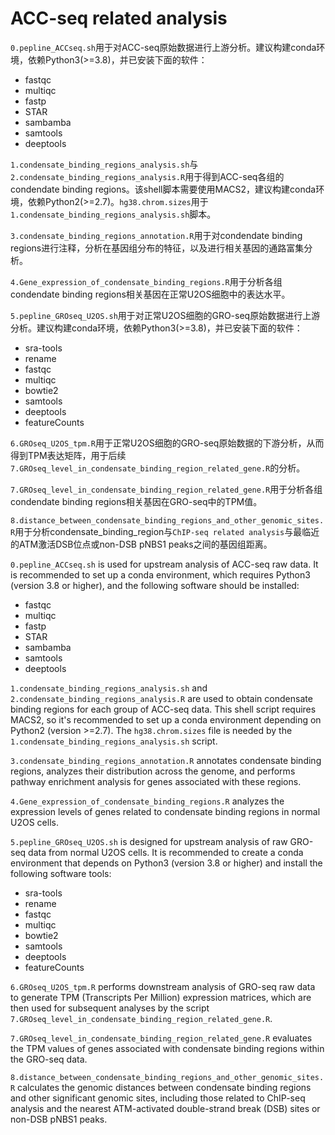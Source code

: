 # ACC-seq related analysis

`0.pepline_ACCseq.sh`用于对ACC-seq原始数据进行上游分析。建议构建conda环境，依赖Python3(>=3.8)，并已安装下面的软件：
* fastqc
* multiqc
* fastp
* STAR
* sambamba
* samtools
* deeptools

`1.condensate_binding_regions_analysis.sh`与 `2.condensate_binding_regions_analysis.R`用于得到ACC-seq各组的condendate binding regions。该shell脚本需要使用MACS2，建议构建conda环境，依赖Python2(>=2.7)。`hg38.chrom.sizes`用于`1.condensate_binding_regions_analysis.sh`脚本。

`3.condensate_binding_regions_annotation.R`用于对condendate binding regions进行注释，分析在基因组分布的特征，以及进行相关基因的通路富集分析。

`4.Gene_expression_of_condensate_binding_regions.R`用于分析各组condendate binding regions相关基因在正常U2OS细胞中的表达水平。

`5.pepline_GROseq_U2OS.sh`用于对正常U2OS细胞的GRO-seq原始数据进行上游分析。建议构建conda环境，依赖Python3(>=3.8)，并已安装下面的软件：
* sra-tools
* rename
* fastqc
* multiqc
* bowtie2
* samtools
* deeptools
* featureCounts

`6.GROseq_U2OS_tpm.R`用于正常U2OS细胞的GRO-seq原始数据的下游分析，从而得到TPM表达矩阵，用于后续`7.GROseq_level_in_condensate_binding_region_related_gene.R`的分析。

`7.GROseq_level_in_condensate_binding_region_related_gene.R`用于分析各组condendate binding regions相关基因在GRO-seq中的TPM值。

`8.distance_between_condensate_binding_regions_and_other_genomic_sites.R`用于分析condensate_binding_region与`ChIP-seq related analysis`与最临近的ATM激活DSB位点或non-DSB pNBS1 peaks之间的基因组距离。


`0.pepline_ACCseq.sh` is used for upstream analysis of ACC-seq raw data. It is recommended to set up a conda environment, which requires Python3 (version 3.8 or higher), and the following software should be installed:
* fastqc
* multiqc
* fastp
* STAR
* sambamba
* samtools
* deeptools

`1.condensate_binding_regions_analysis.sh` and `2.condensate_binding_regions_analysis.R` are used to obtain condensate binding regions for each group of ACC-seq data. This shell script requires MACS2, so it's recommended to set up a conda environment depending on Python2 (version >=2.7). The `hg38.chrom.sizes` file is needed by the `1.condensate_binding_regions_analysis.sh` script.

`3.condensate_binding_regions_annotation.R` annotates condensate binding regions, analyzes their distribution across the genome, and performs pathway enrichment analysis for genes associated with these regions.

`4.Gene_expression_of_condensate_binding_regions.R` analyzes the expression levels of genes related to condensate binding regions in normal U2OS cells.

`5.pepline_GROseq_U2OS.sh` is designed for upstream analysis of raw GRO-seq data from normal U2OS cells. It is recommended to create a conda environment that depends on Python3 (version 3.8 or higher) and install the following software tools:
* sra-tools
* rename
* fastqc
* multiqc
* bowtie2
* samtools
* deeptools
* featureCounts

`6.GROseq_U2OS_tpm.R` performs downstream analysis of GRO-seq raw data to generate TPM (Transcripts Per Million) expression matrices, which are then used for subsequent analyses by the script `7.GROseq_level_in_condensate_binding_region_related_gene.R`.

`7.GROseq_level_in_condensate_binding_region_related_gene.R` evaluates the TPM values of genes associated with condensate binding regions within the GRO-seq data.

`8.distance_between_condensate_binding_regions_and_other_genomic_sites.R` calculates the genomic distances between condensate binding regions and other significant genomic sites, including those related to ChIP-seq analysis and the nearest ATM-activated double-strand break (DSB) sites or non-DSB pNBS1 peaks.

